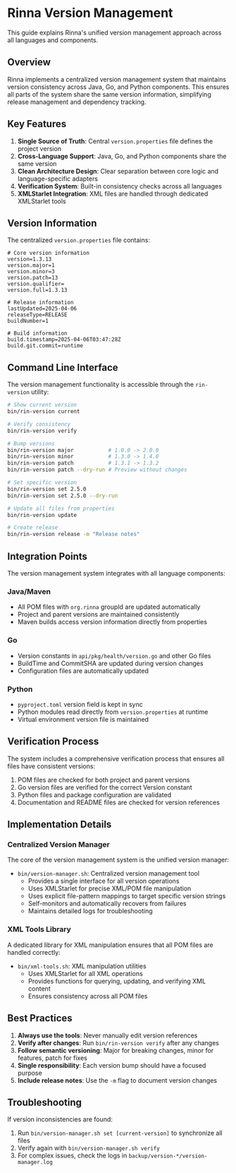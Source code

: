 # Rinna Version Management

This guide explains Rinna's unified version management approach across all languages and components.

## Overview

Rinna implements a centralized version management system that maintains version consistency across Java, Go, and Python components. This ensures all parts of the system share the same version information, simplifying release management and dependency tracking.

## Key Features

1. **Single Source of Truth**: Central `version.properties` file defines the project version
2. **Cross-Language Support**: Java, Go, and Python components share the same version
3. **Clean Architecture Design**: Clear separation between core logic and language-specific adapters
4. **Verification System**: Built-in consistency checks across all languages
5. **XMLStarlet Integration**: XML files are handled through dedicated XMLStarlet tools

## Version Information

The centralized `version.properties` file contains:

```properties
# Core version information
version=1.3.13
version.major=1
version.minor=3
version.patch=13
version.qualifier=
version.full=1.3.13

# Release information
lastUpdated=2025-04-06
releaseType=RELEASE
buildNumber=1

# Build information
build.timestamp=2025-04-06T03:47:28Z
build.git.commit=runtime
```

## Command Line Interface

The version management functionality is accessible through the `rin-version` utility:

```bash
# Show current version
bin/rin-version current

# Verify consistency
bin/rin-version verify

# Bump versions
bin/rin-version major           # 1.0.0 -> 2.0.0
bin/rin-version minor           # 1.3.0 -> 1.4.0
bin/rin-version patch           # 1.3.1 -> 1.3.2
bin/rin-version patch --dry-run # Preview without changes

# Set specific version
bin/rin-version set 2.5.0
bin/rin-version set 2.5.0 --dry-run

# Update all files from properties
bin/rin-version update

# Create release
bin/rin-version release -m "Release notes"
```

## Integration Points

The version management system integrates with all language components:

### Java/Maven

- All POM files with `org.rinna` groupId are updated automatically
- Project and parent versions are maintained consistently
- Maven builds access version information directly from properties

### Go

- Version constants in `api/pkg/health/version.go` and other Go files
- BuildTime and CommitSHA are updated during version changes
- Configuration files are automatically updated

### Python

- `pyproject.toml` version field is kept in sync
- Python modules read directly from `version.properties` at runtime
- Virtual environment version file is maintained

## Verification Process

The system includes a comprehensive verification process that ensures all files have consistent versions:

1. POM files are checked for both project and parent versions
2. Go version files are verified for the correct Version constant
3. Python files and package configuration are validated
4. Documentation and README files are checked for version references

## Implementation Details

### Centralized Version Manager

The core of the version management system is the unified version manager:

- `bin/version-manager.sh`: Centralized version management tool
  - Provides a single interface for all version operations
  - Uses XMLStarlet for precise XML/POM file manipulation
  - Uses explicit file-pattern mappings to target specific version strings
  - Self-monitors and automatically recovers from failures
  - Maintains detailed logs for troubleshooting

### XML Tools Library

A dedicated library for XML manipulation ensures that all POM files are handled correctly:

- `bin/xml-tools.sh`: XML manipulation utilities
  - Uses XMLStarlet for all XML operations
  - Provides functions for querying, updating, and verifying XML content
  - Ensures consistency across all POM files

## Best Practices

1. **Always use the tools**: Never manually edit version references
2. **Verify after changes**: Run `bin/rin-version verify` after any changes
3. **Follow semantic versioning**: Major for breaking changes, minor for features, patch for fixes
4. **Single responsibility**: Each version bump should have a focused purpose
5. **Include release notes**: Use the `-m` flag to document version changes

## Troubleshooting

If version inconsistencies are found:

1. Run `bin/version-manager.sh set [current-version]` to synchronize all files
2. Verify again with `bin/version-manager.sh verify`
3. For complex issues, check the logs in `backup/version-*/version-manager.log`
